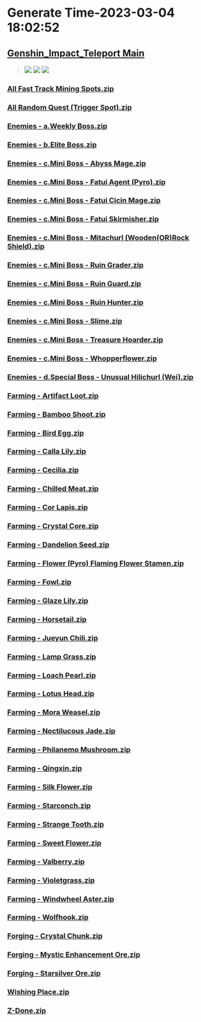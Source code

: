 # Generate Time-2023-03-04 18:02:52

## [Genshin_Impact_Teleport Main](https://github.com/Sam5440/Genshin_Impact_Teleport)

>![](https://komarev.com/ghpvc/?username=done439)
>![](https://komarev.com/ghpvc/?username=done438)
>![](https://komarev.com/ghpvc/?username=done437)

### [All Fast Track Mining Spots.zip](https://raw.githubusercontent.com/Sam5440/Genshin_Impact_Teleport/download/OptimizationCollectionPackage/%5BOld%5DTeleportsALL%28Version_2.8%29/English/Locs/Genshin/All%20Fast%20Track%20Mining%20Spots.zip)

### [All Random Quest (Trigger Spot).zip](https://raw.githubusercontent.com/Sam5440/Genshin_Impact_Teleport/download/OptimizationCollectionPackage/%5BOld%5DTeleportsALL%28Version_2.8%29/English/Locs/Genshin/All%20Random%20Quest%20%28Trigger%20Spot%29.zip)

### [Enemies - a.Weekly Boss.zip](https://raw.githubusercontent.com/Sam5440/Genshin_Impact_Teleport/download/OptimizationCollectionPackage/%5BOld%5DTeleportsALL%28Version_2.8%29/English/Locs/Genshin/Enemies%20-%20a.Weekly%20Boss.zip)

### [Enemies - b.Elite Boss.zip](https://raw.githubusercontent.com/Sam5440/Genshin_Impact_Teleport/download/OptimizationCollectionPackage/%5BOld%5DTeleportsALL%28Version_2.8%29/English/Locs/Genshin/Enemies%20-%20b.Elite%20Boss.zip)

### [Enemies - c.Mini Boss - Abyss Mage.zip](https://raw.githubusercontent.com/Sam5440/Genshin_Impact_Teleport/download/OptimizationCollectionPackage/%5BOld%5DTeleportsALL%28Version_2.8%29/English/Locs/Genshin/Enemies%20-%20c.Mini%20Boss%20-%20Abyss%20Mage.zip)

### [Enemies - c.Mini Boss - Fatui Agent (Pyro).zip](https://raw.githubusercontent.com/Sam5440/Genshin_Impact_Teleport/download/OptimizationCollectionPackage/%5BOld%5DTeleportsALL%28Version_2.8%29/English/Locs/Genshin/Enemies%20-%20c.Mini%20Boss%20-%20Fatui%20Agent%20%28Pyro%29.zip)

### [Enemies - c.Mini Boss - Fatui Cicin Mage.zip](https://raw.githubusercontent.com/Sam5440/Genshin_Impact_Teleport/download/OptimizationCollectionPackage/%5BOld%5DTeleportsALL%28Version_2.8%29/English/Locs/Genshin/Enemies%20-%20c.Mini%20Boss%20-%20Fatui%20Cicin%20Mage.zip)

### [Enemies - c.Mini Boss - Fatui Skirmisher.zip](https://raw.githubusercontent.com/Sam5440/Genshin_Impact_Teleport/download/OptimizationCollectionPackage/%5BOld%5DTeleportsALL%28Version_2.8%29/English/Locs/Genshin/Enemies%20-%20c.Mini%20Boss%20-%20Fatui%20Skirmisher.zip)

### [Enemies - c.Mini Boss - Mitachurl (Wooden(OR)Rock Shield).zip](https://raw.githubusercontent.com/Sam5440/Genshin_Impact_Teleport/download/OptimizationCollectionPackage/%5BOld%5DTeleportsALL%28Version_2.8%29/English/Locs/Genshin/Enemies%20-%20c.Mini%20Boss%20-%20Mitachurl%20%28Wooden%28OR%29Rock%20Shield%29.zip)

### [Enemies - c.Mini Boss - Ruin Grader.zip](https://raw.githubusercontent.com/Sam5440/Genshin_Impact_Teleport/download/OptimizationCollectionPackage/%5BOld%5DTeleportsALL%28Version_2.8%29/English/Locs/Genshin/Enemies%20-%20c.Mini%20Boss%20-%20Ruin%20Grader.zip)

### [Enemies - c.Mini Boss - Ruin Guard.zip](https://raw.githubusercontent.com/Sam5440/Genshin_Impact_Teleport/download/OptimizationCollectionPackage/%5BOld%5DTeleportsALL%28Version_2.8%29/English/Locs/Genshin/Enemies%20-%20c.Mini%20Boss%20-%20Ruin%20Guard.zip)

### [Enemies - c.Mini Boss - Ruin Hunter.zip](https://raw.githubusercontent.com/Sam5440/Genshin_Impact_Teleport/download/OptimizationCollectionPackage/%5BOld%5DTeleportsALL%28Version_2.8%29/English/Locs/Genshin/Enemies%20-%20c.Mini%20Boss%20-%20Ruin%20Hunter.zip)

### [Enemies - c.Mini Boss - Slime.zip](https://raw.githubusercontent.com/Sam5440/Genshin_Impact_Teleport/download/OptimizationCollectionPackage/%5BOld%5DTeleportsALL%28Version_2.8%29/English/Locs/Genshin/Enemies%20-%20c.Mini%20Boss%20-%20Slime.zip)

### [Enemies - c.Mini Boss - Treasure Hoarder.zip](https://raw.githubusercontent.com/Sam5440/Genshin_Impact_Teleport/download/OptimizationCollectionPackage/%5BOld%5DTeleportsALL%28Version_2.8%29/English/Locs/Genshin/Enemies%20-%20c.Mini%20Boss%20-%20Treasure%20Hoarder.zip)

### [Enemies - c.Mini Boss - Whopperflower.zip](https://raw.githubusercontent.com/Sam5440/Genshin_Impact_Teleport/download/OptimizationCollectionPackage/%5BOld%5DTeleportsALL%28Version_2.8%29/English/Locs/Genshin/Enemies%20-%20c.Mini%20Boss%20-%20Whopperflower.zip)

### [Enemies - d.Special Boss - Unusual Hilichurl (Wei).zip](https://raw.githubusercontent.com/Sam5440/Genshin_Impact_Teleport/download/OptimizationCollectionPackage/%5BOld%5DTeleportsALL%28Version_2.8%29/English/Locs/Genshin/Enemies%20-%20d.Special%20Boss%20-%20Unusual%20Hilichurl%20%28Wei%29.zip)

### [Farming - Artifact Loot.zip](https://raw.githubusercontent.com/Sam5440/Genshin_Impact_Teleport/download/OptimizationCollectionPackage/%5BOld%5DTeleportsALL%28Version_2.8%29/English/Locs/Genshin/Farming%20-%20Artifact%20Loot.zip)

### [Farming - Bamboo Shoot.zip](https://raw.githubusercontent.com/Sam5440/Genshin_Impact_Teleport/download/OptimizationCollectionPackage/%5BOld%5DTeleportsALL%28Version_2.8%29/English/Locs/Genshin/Farming%20-%20Bamboo%20Shoot.zip)

### [Farming - Bird Egg.zip](https://raw.githubusercontent.com/Sam5440/Genshin_Impact_Teleport/download/OptimizationCollectionPackage/%5BOld%5DTeleportsALL%28Version_2.8%29/English/Locs/Genshin/Farming%20-%20Bird%20Egg.zip)

### [Farming - Calla Lily.zip](https://raw.githubusercontent.com/Sam5440/Genshin_Impact_Teleport/download/OptimizationCollectionPackage/%5BOld%5DTeleportsALL%28Version_2.8%29/English/Locs/Genshin/Farming%20-%20Calla%20Lily.zip)

### [Farming - Cecilia.zip](https://raw.githubusercontent.com/Sam5440/Genshin_Impact_Teleport/download/OptimizationCollectionPackage/%5BOld%5DTeleportsALL%28Version_2.8%29/English/Locs/Genshin/Farming%20-%20Cecilia.zip)

### [Farming - Chilled Meat.zip](https://raw.githubusercontent.com/Sam5440/Genshin_Impact_Teleport/download/OptimizationCollectionPackage/%5BOld%5DTeleportsALL%28Version_2.8%29/English/Locs/Genshin/Farming%20-%20Chilled%20Meat.zip)

### [Farming - Cor Lapis.zip](https://raw.githubusercontent.com/Sam5440/Genshin_Impact_Teleport/download/OptimizationCollectionPackage/%5BOld%5DTeleportsALL%28Version_2.8%29/English/Locs/Genshin/Farming%20-%20Cor%20Lapis.zip)

### [Farming - Crystal Core.zip](https://raw.githubusercontent.com/Sam5440/Genshin_Impact_Teleport/download/OptimizationCollectionPackage/%5BOld%5DTeleportsALL%28Version_2.8%29/English/Locs/Genshin/Farming%20-%20Crystal%20Core.zip)

### [Farming - Dandelion Seed.zip](https://raw.githubusercontent.com/Sam5440/Genshin_Impact_Teleport/download/OptimizationCollectionPackage/%5BOld%5DTeleportsALL%28Version_2.8%29/English/Locs/Genshin/Farming%20-%20Dandelion%20Seed.zip)

### [Farming - Flower (Pyro) Flaming Flower Stamen.zip](https://raw.githubusercontent.com/Sam5440/Genshin_Impact_Teleport/download/OptimizationCollectionPackage/%5BOld%5DTeleportsALL%28Version_2.8%29/English/Locs/Genshin/Farming%20-%20Flower%20%28Pyro%29%20Flaming%20Flower%20Stamen.zip)

### [Farming - Fowl.zip](https://raw.githubusercontent.com/Sam5440/Genshin_Impact_Teleport/download/OptimizationCollectionPackage/%5BOld%5DTeleportsALL%28Version_2.8%29/English/Locs/Genshin/Farming%20-%20Fowl.zip)

### [Farming - Glaze Lily.zip](https://raw.githubusercontent.com/Sam5440/Genshin_Impact_Teleport/download/OptimizationCollectionPackage/%5BOld%5DTeleportsALL%28Version_2.8%29/English/Locs/Genshin/Farming%20-%20Glaze%20Lily.zip)

### [Farming - Horsetail.zip](https://raw.githubusercontent.com/Sam5440/Genshin_Impact_Teleport/download/OptimizationCollectionPackage/%5BOld%5DTeleportsALL%28Version_2.8%29/English/Locs/Genshin/Farming%20-%20Horsetail.zip)

### [Farming - Jueyun Chili.zip](https://raw.githubusercontent.com/Sam5440/Genshin_Impact_Teleport/download/OptimizationCollectionPackage/%5BOld%5DTeleportsALL%28Version_2.8%29/English/Locs/Genshin/Farming%20-%20Jueyun%20Chili.zip)

### [Farming - Lamp Grass.zip](https://raw.githubusercontent.com/Sam5440/Genshin_Impact_Teleport/download/OptimizationCollectionPackage/%5BOld%5DTeleportsALL%28Version_2.8%29/English/Locs/Genshin/Farming%20-%20Lamp%20Grass.zip)

### [Farming - Loach Pearl.zip](https://raw.githubusercontent.com/Sam5440/Genshin_Impact_Teleport/download/OptimizationCollectionPackage/%5BOld%5DTeleportsALL%28Version_2.8%29/English/Locs/Genshin/Farming%20-%20Loach%20Pearl.zip)

### [Farming - Lotus Head.zip](https://raw.githubusercontent.com/Sam5440/Genshin_Impact_Teleport/download/OptimizationCollectionPackage/%5BOld%5DTeleportsALL%28Version_2.8%29/English/Locs/Genshin/Farming%20-%20Lotus%20Head.zip)

### [Farming - Mora Weasel.zip](https://raw.githubusercontent.com/Sam5440/Genshin_Impact_Teleport/download/OptimizationCollectionPackage/%5BOld%5DTeleportsALL%28Version_2.8%29/English/Locs/Genshin/Farming%20-%20Mora%20Weasel.zip)

### [Farming - Noctilucous Jade.zip](https://raw.githubusercontent.com/Sam5440/Genshin_Impact_Teleport/download/OptimizationCollectionPackage/%5BOld%5DTeleportsALL%28Version_2.8%29/English/Locs/Genshin/Farming%20-%20Noctilucous%20Jade.zip)

### [Farming - Philanemo Mushroom.zip](https://raw.githubusercontent.com/Sam5440/Genshin_Impact_Teleport/download/OptimizationCollectionPackage/%5BOld%5DTeleportsALL%28Version_2.8%29/English/Locs/Genshin/Farming%20-%20Philanemo%20Mushroom.zip)

### [Farming - Qingxin.zip](https://raw.githubusercontent.com/Sam5440/Genshin_Impact_Teleport/download/OptimizationCollectionPackage/%5BOld%5DTeleportsALL%28Version_2.8%29/English/Locs/Genshin/Farming%20-%20Qingxin.zip)

### [Farming - Silk Flower.zip](https://raw.githubusercontent.com/Sam5440/Genshin_Impact_Teleport/download/OptimizationCollectionPackage/%5BOld%5DTeleportsALL%28Version_2.8%29/English/Locs/Genshin/Farming%20-%20Silk%20Flower.zip)

### [Farming - Starconch.zip](https://raw.githubusercontent.com/Sam5440/Genshin_Impact_Teleport/download/OptimizationCollectionPackage/%5BOld%5DTeleportsALL%28Version_2.8%29/English/Locs/Genshin/Farming%20-%20Starconch.zip)

### [Farming - Strange Tooth.zip](https://raw.githubusercontent.com/Sam5440/Genshin_Impact_Teleport/download/OptimizationCollectionPackage/%5BOld%5DTeleportsALL%28Version_2.8%29/English/Locs/Genshin/Farming%20-%20Strange%20Tooth.zip)

### [Farming - Sweet Flower.zip](https://raw.githubusercontent.com/Sam5440/Genshin_Impact_Teleport/download/OptimizationCollectionPackage/%5BOld%5DTeleportsALL%28Version_2.8%29/English/Locs/Genshin/Farming%20-%20Sweet%20Flower.zip)

### [Farming - Valberry.zip](https://raw.githubusercontent.com/Sam5440/Genshin_Impact_Teleport/download/OptimizationCollectionPackage/%5BOld%5DTeleportsALL%28Version_2.8%29/English/Locs/Genshin/Farming%20-%20Valberry.zip)

### [Farming - Violetgrass.zip](https://raw.githubusercontent.com/Sam5440/Genshin_Impact_Teleport/download/OptimizationCollectionPackage/%5BOld%5DTeleportsALL%28Version_2.8%29/English/Locs/Genshin/Farming%20-%20Violetgrass.zip)

### [Farming - Windwheel Aster.zip](https://raw.githubusercontent.com/Sam5440/Genshin_Impact_Teleport/download/OptimizationCollectionPackage/%5BOld%5DTeleportsALL%28Version_2.8%29/English/Locs/Genshin/Farming%20-%20Windwheel%20Aster.zip)

### [Farming - Wolfhook.zip](https://raw.githubusercontent.com/Sam5440/Genshin_Impact_Teleport/download/OptimizationCollectionPackage/%5BOld%5DTeleportsALL%28Version_2.8%29/English/Locs/Genshin/Farming%20-%20Wolfhook.zip)

### [Forging - Crystal Chunk.zip](https://raw.githubusercontent.com/Sam5440/Genshin_Impact_Teleport/download/OptimizationCollectionPackage/%5BOld%5DTeleportsALL%28Version_2.8%29/English/Locs/Genshin/Forging%20-%20Crystal%20Chunk.zip)

### [Forging - Mystic Enhancement Ore.zip](https://raw.githubusercontent.com/Sam5440/Genshin_Impact_Teleport/download/OptimizationCollectionPackage/%5BOld%5DTeleportsALL%28Version_2.8%29/English/Locs/Genshin/Forging%20-%20Mystic%20Enhancement%20Ore.zip)

### [Forging - Starsilver Ore.zip](https://raw.githubusercontent.com/Sam5440/Genshin_Impact_Teleport/download/OptimizationCollectionPackage/%5BOld%5DTeleportsALL%28Version_2.8%29/English/Locs/Genshin/Forging%20-%20Starsilver%20Ore.zip)

### [Wishing Place.zip](https://raw.githubusercontent.com/Sam5440/Genshin_Impact_Teleport/download/OptimizationCollectionPackage/%5BOld%5DTeleportsALL%28Version_2.8%29/English/Locs/Genshin/Wishing%20Place.zip)

### [Z-Done.zip](https://raw.githubusercontent.com/Sam5440/Genshin_Impact_Teleport/download/OptimizationCollectionPackage/%5BOld%5DTeleportsALL%28Version_2.8%29/English/Locs/Genshin/Z-Done.zip)

